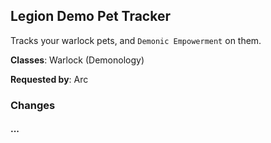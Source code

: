 ## Legion Demo Pet Tracker

Tracks your warlock pets, and `Demonic Empowerment` on them.

**Classes**: Warlock (Demonology)

**Requested by**: Arc

### Changes

#### ...
